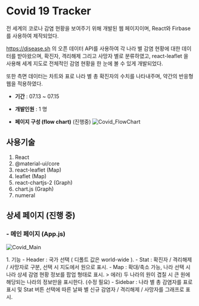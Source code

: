 # Covid 19 Tracker
전 세계의 코로나 감염 현황을 보여주기 위해 개발된 웹 페이지이며, React와 Firbase를 사용하여 제작되었다.

https://disease.sh 의 오픈 데이터 API를 사용하여 각 나라 별 감염 현황에 대한 데이터를 받아왔으며, 확진자, 격리해제 그리고 사망자 별로 분류하였고, react-leaflet 을 사용해 세계 지도로 전체적인 감염 현황을 한 눈에 볼 수 있게 개발되었다.

또한 측면 데이터는 차트와 표로 나라 별 총 확진자의 수치를 나타내주며, 약간의 반응형 웹을 적용하였다.


- **기간** :
07.13 ~ 07.15

- **개발인원** :
1 명

- **페이지 구성 (flow chart)** (진행중)
![Covid_FlowChart](https://user-images.githubusercontent.com/56250064/127616772-45dc9eec-a27e-4ad3-b130-cb2db8b80fec.png)



## 사용기술
1. React
2. @material-ui/core
3. react-leaflet (Map)
4. leaflet (Map)
5. react-chartjs-2 (Graph)
6. chart.js (Graph)
7. numeral 

## 상세 페이지 (진행 중)
### - 메인 페이지 (App.js)
![Covid_Main](https://user-images.githubusercontent.com/56250064/127606464-68fb6f4a-3d15-4d9d-8b48-b5d812b96c17.png)
</hr>
1. 기능
- Header : 국가 선택 ( 디폴트 값은 world-wide ).
- Stat : 확진자 / 격리해제 / 사망자로 구분, 선택 시 지도에서 원으로 표시.
- Map : 확대/축소 가능, 나라 선택 시 나라 상세 감염 현황 정보를 팝업 형태로 표시.
> 에러) 두 나라의 원이 겹칠 시 큰 원에 해당되는 나라의 정보만을 표시한다. (수정 필요)
- Sidebar : 나라 별  총 감염자를 표로 표시 및 Stat 버튼 선택에 따른 날짜 별 신규 감염자 / 격리해제 / 사망자를 그래프로 표시.
